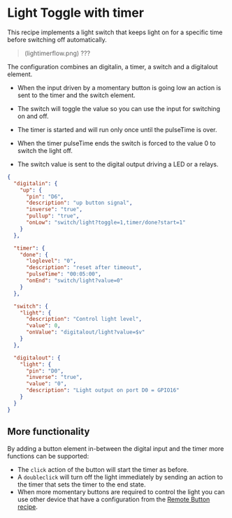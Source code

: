 # Light Toggle with timer

This recipe implements a light switch that keeps light on for a specific time before switching off automatically.

> (lightimerflow.png) ???

The configuration combines an digitalin, a timer, a switch and a digitalout element.

* When the input driven by a momentary button is going low an action is sent to the timer and the switch element.

* The switch will toggle the value so you can use the input for switching on and off.
* The timer is started and will run only once until the pulseTime is over.
* When the timer pulseTime ends the switch is forced to the value 0 to switch the light off.

* The switch value is sent to the digital output driving a LED or a relays.

```JSON
{
  "digitalin": {
    "up": {
      "pin": "D6",
      "description": "up button signal",
      "inverse": "true",
      "pullup": "true",
      "onLow": "switch/light?toggle=1,timer/done?start=1"
    }
  },

  "timer": {
    "done": {
      "loglevel": "0",
      "description": "reset after timeout",
      "pulseTime": "00:05:00",
      "onEnd": "switch/light?value=0"
    }
  }, 

  "switch": {
    "light": {
      "description": "Control light level",
      "value": 0,
      "onValue": "digitalout/light?value=$v"
    }
  },

  "digitalout": {
    "light": {
      "pin": "D0",
      "inverse": "true",
      "value": "0",
      "description": "Light output on port D0 = GPIO16"
    }
  }
}
```

## More functionality

By adding a button element in-between the digital input and the timer
more functions can be supported:

* The `click` action of the button will start the timer as before.
* A `doubleclick` will turn off the light immediately by sending an action to the timer that sets the timer to the end state.
* When more momentary buttons are required to control the light you can use other device that have a configuration from the [Remote Button recipe](/recipes/remotebutton.md).


